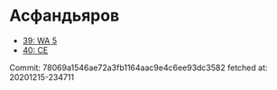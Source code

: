 # Асфандьяров
- [39: WA 5](39.md)
- [40: CE](40.md)

Commit: 78069a1546ae72a3fb1164aac9e4c6ee93dc3582
 fetched at: 20201215-234711
